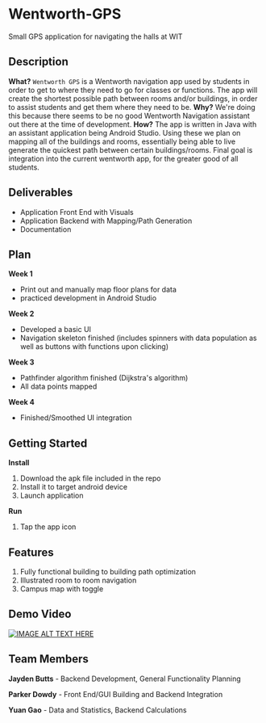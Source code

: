 # Wentworth-GPS
Small GPS application for navigating the halls at WIT
## Description
**What?**
`Wentworth GPS` is a Wentworth navigation app used by students in order to get to where they need to go for classes or functions. The app will create the shortest possible path between rooms and/or buildings, in order to assist students and get them where they need to be.
**Why?**
We're doing this because there seems to be no good Wentworth Navigation assistant out there at the time of development.
**How?**
The app is written in Java with an assistant application being Android Studio. Using these we plan on mapping all of the buildings and rooms, essentially being able to live generate the quickest path between certain buildings/rooms. Final goal is integration into the current wentworth app, for the greater good of all students.

## Deliverables
- Application Front End with Visuals
- Application Backend with Mapping/Path Generation
- Documentation 

## Plan
**Week 1**
- Print out and manually map floor plans for data
- practiced development in Android Studio

**Week 2**
- Developed a basic UI
- Navigation skeleton finished (includes spinners with data population as well as buttons with functions upon clicking)

**Week 3**
- Pathfinder algorithm finished (Dijkstra's algorithm)
- All data points mapped

**Week 4**
- Finished/Smoothed UI integration

## Getting Started
**Install**
1. Download the apk file included in the repo
2. Install it to target android device
3. Launch application

**Run**
1. Tap the app icon

## Features
1. Fully functional building to building path optimization
2. Illustrated room to room navigation
3. Campus map with toggle

## Demo Video
[![IMAGE ALT TEXT HERE](https://img.youtube.com/vi/KAVe8zOhnoE/0.jpg)](https://www.youtube.com/watch?v=KAVe8zOhnoE)
## Team Members
**Jayden Butts** - Backend Development, General Functionality Planning

**Parker Dowdy** - Front End/GUI Building and Backend Integration

**Yuan Gao** - Data and Statistics, Backend Calculations

